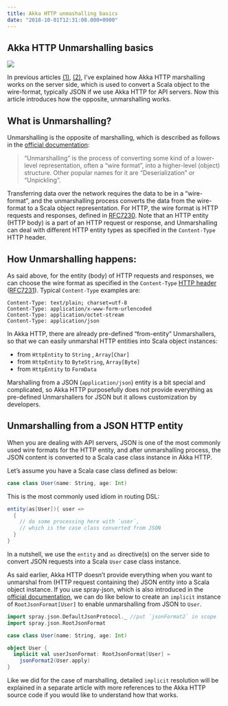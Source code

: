 ```yaml
---
title: Akka HTTP unmashalling basics
date: "2018-10-01T12:31:08.000+0900"
---
```


## Akka HTTP Unmarshalling basics

![](/images/akka-http-unmarshalling-basics/akka-http-unmarshalling-basics.gif)

In previous articles [(1)](../akka-http-marshalling-basics), [(2)](../akka-http-marshalling-details),
I’ve explained how Akka HTTP marshalling works on the server side, which is used to convert a Scala object to the wire-format, typically JSON if we use Akka HTTP for API servers. Now this article introduces how the opposite, unmarshalling works.

## What is Unmarshalling?

Unmarshalling is the opposite of marshalling, which is described as follows in the [official documentation](https://doc.akka.io/docs/akka-http/current/common/unmarshalling.html#unmarshalling):


> “Unmarshalling” is the process of converting some kind of a lower-level representation, often a “wire format”, into a higher-level (object) structure. Other popular names for it are “Deserialization” or “Unpickling”.

Transferring data over the network requires the data to be in a “wire-format”, and the unmarshalling process converts the data from the wire-format to a Scala object representation. For HTTP, the wire format is HTTP requests and responses, defined in [RFC7230](https://tools.ietf.org/html/rfc7230). Note that an HTTP entity (HTTP body) is a part of an HTTP request or response, and Unmarshalling can deal with different HTTP entity types as specified in the `Content-Type` HTTP header.

## How Unmarshalling happens:

As said above, for the entity (body) of HTTP requests and responses, we can choose the wire format as specified in the `Content-Type` [HTTP header](https://developer.mozilla.org/en-US/docs/Web/HTTP/Headers/Content-Type) ([RFC7231](https://tools.ietf.org/html/rfc7231#section-3.1.1.5)). Typical `Content-Type` examples are:

```plaintext
Content-Type: text/plain; charset=utf-8
Content-Type: application/x-www-form-urlencoded
Content-Type: application/octet-stream
Content-Type: application/json
```    

In Akka HTTP, there are already pre-defined “from-entity” Unmarshallers, so that we can easily unmarshal HTTP entities into Scala object instances:


- from `HttpEntity` to `String` , `Array[Char]`
- from `HttpEntity` to `ByteString`, `Array[Byte]`
- from `HttpEntity` to `FormData`

Marshalling from a JSON (`application/json`) entity is a bit special and complicated, so Akka HTTP purposefully does not provide everything as pre-defined Unmarshallers for JSON but it allows customization by developers.


## Unmarshalling from a JSON HTTP entity 

When you are dealing with API servers, JSON is one of the most commonly used wire formats for the HTTP entity, and after unmarshalling process, the JSON content is converted to a Scala case class instance in Akka HTTP. 

Let’s assume you have a Scala case class defined as below:

```scala
case class User(name: String, age: Int)
```

This is the most commonly used idiom in routing DSL:

```scala
entity(as[User]){ user =>
  {
    // do some processing here with `user`,
    // which is the case class converted from JSON
  }
}
```

In a nutshell, we use the `entity` and `as` directive(s) on the server side to convert JSON requests into a Scala `User` case class instance.

As said earlier, Akka HTTP doesn’t provide everything when you want to unmarshal from (HTTP request containing the) JSON entity into a Scala object instance. If you use spray-json, which is also introduced in the [official documentation](https://doc.akka.io/docs/akka-http/current/common/json-support.html#spray-json-support), we can do like below to create an `implicit` instance of `RootJsonFormat[User]` to enable unmarshalling from JSON to `User`.

```scala
import spray.json.DefaultJsonProtocol._ //put `jsonFormat2` in scope
import spray.json.RootJsonFormat

case class User(name: String, age: Int)

object User {
  implicit val userJsonFormat: RootJsonFormat[User] =
    jsonFormat2(User.apply)
}
```

Like we did for the case of marshalling, detailed `implicit` resolution will be explained in a separate article with more references to the Akka HTTP source code if you would like to understand how that works.


